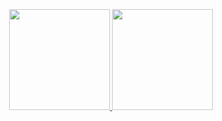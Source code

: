 <div align="center">
  <a href="https://github.com/DiogoSousa10/DiogoSousa10.git">
  <img height="180em" src="https://github-readme-stats.vercel.app/api?username=DiogoSousa10&show_icons=true&theme=dracula&include_all_commits=true&count_private=true"/>
  <img height="180em" src="https://github-readme-stats.vercel.app/api/top-langs/?username=DiogoSousa10&layout=compact&langs_count=7&theme=dracula"/>
</div>
